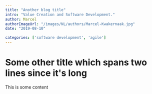 ```yaml
---
title: "Another blog title"
intro: "Value Creation and Software Development."
author: Marcel
authorImageUrl: "/images/NL/authors/Marcel-Kwakernaak.jpg"
date: "2019-08-10"

categories: ['software development', 'agile']
---
```


# Some other title which spans two lines since it's long

This is some content
